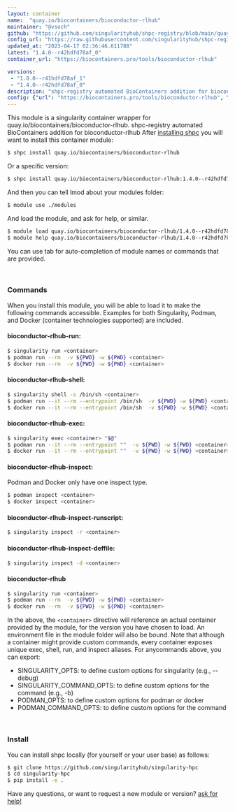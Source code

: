 ```yaml
---
layout: container
name:  "quay.io/biocontainers/bioconductor-rlhub"
maintainer: "@vsoch"
github: "https://github.com/singularityhub/shpc-registry/blob/main/quay.io/biocontainers/bioconductor-rlhub/container.yaml"
config_url: "https://raw.githubusercontent.com/singularityhub/shpc-registry/main/quay.io/biocontainers/bioconductor-rlhub/container.yaml"
updated_at: "2023-04-17 02:36:46.611788"
latest: "1.4.0--r42hdfd78af_0"
container_url: "https://biocontainers.pro/tools/bioconductor-rlhub"

versions:
 - "1.0.0--r41hdfd78af_1"
 - "1.4.0--r42hdfd78af_0"
description: "shpc-registry automated BioContainers addition for bioconductor-rlhub"
config: {"url": "https://biocontainers.pro/tools/bioconductor-rlhub", "maintainer": "@vsoch", "description": "shpc-registry automated BioContainers addition for bioconductor-rlhub", "latest": {"1.4.0--r42hdfd78af_0": "sha256:0bad3b51b2a7a551b401ab5255d7174b6bacd287c03ea4e4e2a1787327553a02"}, "tags": {"1.0.0--r41hdfd78af_1": "sha256:2925bc52b6d4f59cdea50c4d271a1c4206909374cdfe57912d7f94529deb878a", "1.4.0--r42hdfd78af_0": "sha256:0bad3b51b2a7a551b401ab5255d7174b6bacd287c03ea4e4e2a1787327553a02"}, "docker": "quay.io/biocontainers/bioconductor-rlhub"}
---
```


This module is a singularity container wrapper for quay.io/biocontainers/bioconductor-rlhub.
shpc-registry automated BioContainers addition for bioconductor-rlhub
After [installing shpc](#install) you will want to install this container module:


```bash
$ shpc install quay.io/biocontainers/bioconductor-rlhub
```

Or a specific version:

```bash
$ shpc install quay.io/biocontainers/bioconductor-rlhub:1.4.0--r42hdfd78af_0
```

And then you can tell lmod about your modules folder:

```bash
$ module use ./modules
```

And load the module, and ask for help, or similar.

```bash
$ module load quay.io/biocontainers/bioconductor-rlhub/1.4.0--r42hdfd78af_0
$ module help quay.io/biocontainers/bioconductor-rlhub/1.4.0--r42hdfd78af_0
```

You can use tab for auto-completion of module names or commands that are provided.

<br>

### Commands

When you install this module, you will be able to load it to make the following commands accessible.
Examples for both Singularity, Podman, and Docker (container technologies supported) are included.

#### bioconductor-rlhub-run:

```bash
$ singularity run <container>
$ podman run --rm  -v ${PWD} -w ${PWD} <container>
$ docker run --rm  -v ${PWD} -w ${PWD} <container>
```

#### bioconductor-rlhub-shell:

```bash
$ singularity shell -s /bin/sh <container>
$ podman run --it --rm --entrypoint /bin/sh  -v ${PWD} -w ${PWD} <container>
$ docker run --it --rm --entrypoint /bin/sh  -v ${PWD} -w ${PWD} <container>
```

#### bioconductor-rlhub-exec:

```bash
$ singularity exec <container> "$@"
$ podman run --it --rm --entrypoint ""  -v ${PWD} -w ${PWD} <container> "$@"
$ docker run --it --rm --entrypoint ""  -v ${PWD} -w ${PWD} <container> "$@"
```

#### bioconductor-rlhub-inspect:

Podman and Docker only have one inspect type.

```bash
$ podman inspect <container>
$ docker inspect <container>
```

#### bioconductor-rlhub-inspect-runscript:

```bash
$ singularity inspect -r <container>
```

#### bioconductor-rlhub-inspect-deffile:

```bash
$ singularity inspect -d <container>
```



#### bioconductor-rlhub

```bash
$ singularity run <container>
$ podman run --rm  -v ${PWD} -w ${PWD} <container>
$ docker run --rm  -v ${PWD} -w ${PWD} <container>
```


In the above, the `<container>` directive will reference an actual container provided
by the module, for the version you have chosen to load. An environment file in the
module folder will also be bound. Note that although a container
might provide custom commands, every container exposes unique exec, shell, run, and
inspect aliases. For anycommands above, you can export:

 - SINGULARITY_OPTS: to define custom options for singularity (e.g., --debug)
 - SINGULARITY_COMMAND_OPTS: to define custom options for the command (e.g., -b)
 - PODMAN_OPTS: to define custom options for podman or docker
 - PODMAN_COMMAND_OPTS: to define custom options for the command

<br>

### Install

You can install shpc locally (for yourself or your user base) as follows:

```bash
$ git clone https://github.com/singularityhub/singularity-hpc
$ cd singularity-hpc
$ pip install -e .
```

Have any questions, or want to request a new module or version? [ask for help!](https://github.com/singularityhub/singularity-hpc/issues)